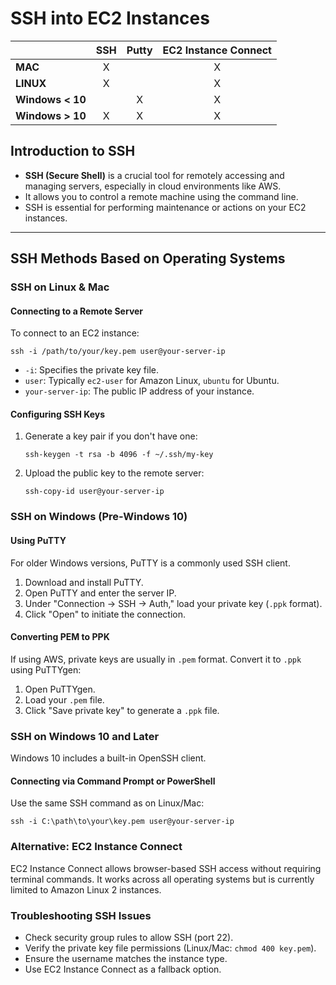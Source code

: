 # SSH into EC2 Instances

|                  | **SSH** | **Putty** | **EC2 Instance Connect** |
|------------------|:-------:|:---------:|:------------------------:|
| **MAC**          |    X    |           |             X            |
| **LINUX**        |    X    |           |             X            |
| **Windows < 10** |         |     X     |             X            |
| **Windows > 10** |    X    |     X     |             X            |



## Introduction to SSH
- **SSH (Secure Shell)** is a crucial tool for remotely accessing and managing servers, especially in cloud environments like AWS.
- It allows you to control a remote machine using the command line.
- SSH is essential for performing maintenance or actions on your EC2 instances.

---

## SSH Methods Based on Operating Systems

### SSH on Linux & Mac


#### Connecting to a Remote Server
To connect to an EC2 instance:
```
ssh -i /path/to/your/key.pem user@your-server-ip
```
- `-i`: Specifies the private key file.
- `user`: Typically `ec2-user` for Amazon Linux, `ubuntu` for Ubuntu.
- `your-server-ip`: The public IP address of your instance.

#### Configuring SSH Keys
1. Generate a key pair if you don't have one:
   ```
   ssh-keygen -t rsa -b 4096 -f ~/.ssh/my-key
   ```
2. Upload the public key to the remote server:
   ```
   ssh-copy-id user@your-server-ip
   ```

### SSH on Windows (Pre-Windows 10)
#### Using PuTTY
For older Windows versions, PuTTY is a commonly used SSH client.
1. Download and install PuTTY.
2. Open PuTTY and enter the server IP.
3. Under "Connection -> SSH -> Auth," load your private key (`.ppk` format).
4. Click "Open" to initiate the connection.

#### Converting PEM to PPK
If using AWS, private keys are usually in `.pem` format. Convert it to `.ppk` using PuTTYgen:
1. Open PuTTYgen.
2. Load your `.pem` file.
3. Click "Save private key" to generate a `.ppk` file.

### SSH on Windows 10 and Later
Windows 10 includes a built-in OpenSSH client.
#### Connecting via Command Prompt or PowerShell
Use the same SSH command as on Linux/Mac:
```
ssh -i C:\path\to\your\key.pem user@your-server-ip
```

### Alternative: EC2 Instance Connect
EC2 Instance Connect allows browser-based SSH access without requiring terminal commands. It works across all operating systems but is currently limited to Amazon Linux 2 instances.

### Troubleshooting SSH Issues
- Check security group rules to allow SSH (port 22).
- Verify the private key file permissions (Linux/Mac: `chmod 400 key.pem`).
- Ensure the username matches the instance type.
- Use EC2 Instance Connect as a fallback option.



